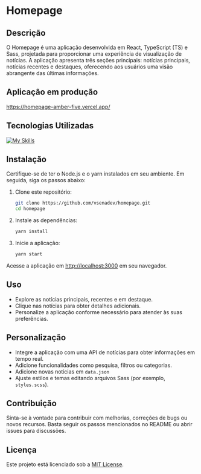 # Homepage

## Descrição
O Homepage é uma aplicação desenvolvida em React, TypeScript (TS) e Sass, projetada para proporcionar uma experiência de visualização de notícias. A aplicação apresenta três seções principais: notícias principais, notícias recentes e destaques, oferecendo aos usuários uma visão abrangente das últimas informações.

## Aplicação em produção
https://homepage-amber-five.vercel.app/

## Tecnologias Utilizadas
[![My Skills](https://skillicons.dev/icons?i=react,ts,sass)](https://skillicons.dev)


## Instalação
Certifique-se de ter o Node.js e o yarn instalados em seu ambiente. Em seguida, siga os passos abaixo:

1. Clone este repositório:
   ```bash
   git clone https://github.com/vsenadev/homepage.git
   cd homepage
   ```

2. Instale as dependências:
   ```bash
   yarn install
   ```

3. Inicie a aplicação:
   ```bash
   yarn start
   ```

Acesse a aplicação em [http://localhost:3000](http://localhost:3000) em seu navegador.

## Uso
- Explore as notícias principais, recentes e em destaque.
- Clique nas notícias para obter detalhes adicionais.
- Personalize a aplicação conforme necessário para atender às suas preferências.

## Personalização
- Integre a aplicação com uma API de notícias para obter informações em tempo real.
- Adicione funcionalidades como pesquisa, filtros ou categorias.
- Adicione novas noticias em `data.json`
- Ajuste estilos e temas editando arquivos Sass (por exemplo, `styles.scss`).

## Contribuição
Sinta-se à vontade para contribuir com melhorias, correções de bugs ou novos recursos. Basta seguir os passos mencionados no README ou abrir issues para discussões.

## Licença
Este projeto está licenciado sob a [MIT License](LICENSE).
